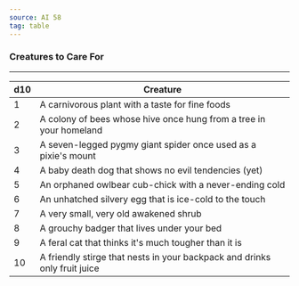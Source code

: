 ```yaml
---
source: AI 58
tag: table
---
```


### Creatures to Care For
---
|d10|Creature|
|----|------------|
|1|A carnivorous plant with a taste for fine foods|
|2|A colony of bees whose hive once hung from a tree in your homeland|
|3|A seven-legged pygmy giant spider once used as a pixie's mount|
|4|A baby death dog that shows no evil tendencies (yet)|
|5|An orphaned owlbear cub-chick with a never-ending cold|
|6|An unhatched silvery egg that is ice-cold to the touch|
|7|A very small, very old awakened shrub|
|8|A grouchy badger that lives under your bed|
|9|A feral cat that thinks it's much tougher than it is|
|10|A friendly stirge that nests in your backpack and drinks only fruit juice|
